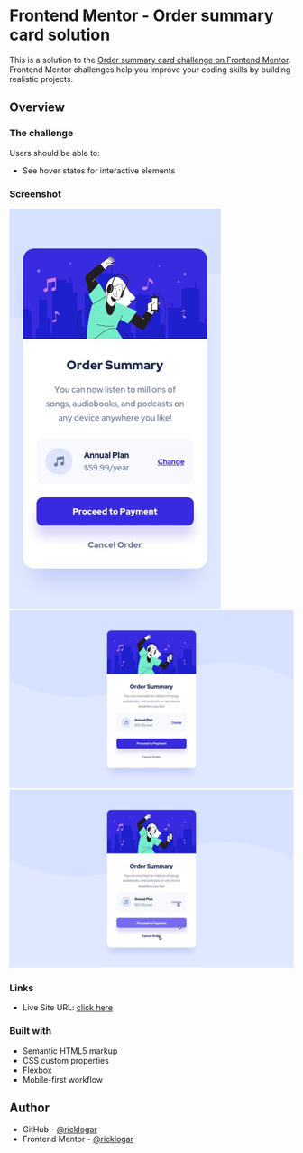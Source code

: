 # Frontend Mentor - Order summary card solution

This is a solution to the [Order summary card challenge on Frontend Mentor](https://www.frontendmentor.io/challenges/order-summary-component-QlPmajDUj). Frontend Mentor challenges help you improve your coding skills by building realistic projects. 

## Overview

### The challenge

Users should be able to:

- See hover states for interactive elements

### Screenshot

![Preview](./design/mobile-design.jpg)
![Preview](./design/desktop-design.jpg)
![Preview](./design/active-states.jpg)

### Links

- Live Site URL: [click here](https://ricklogar.github.io/order-summary-component/)


### Built with

- Semantic HTML5 markup
- CSS custom properties
- Flexbox
- Mobile-first workflow


## Author

- GitHub - [@ricklogar](https://github.com/ricklogar)
- Frontend Mentor - [@ricklogar](https://www.frontendmentor.io/profile/ricklogar)
